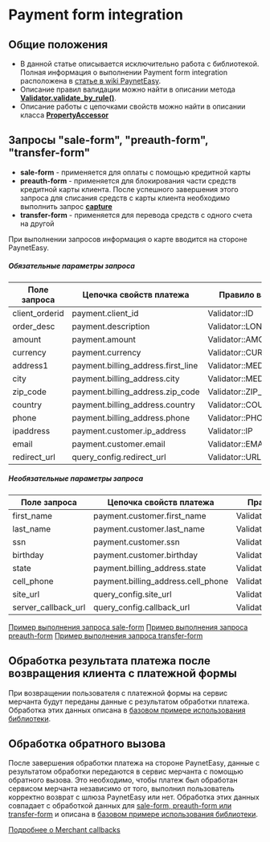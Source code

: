 # Payment form integration

## Общие положения

* В данной статье описывается исключительно работа с библиотекой. Полная информация о выполнении Payment form integration расположена в [статье в wiki PaynetEasy](http://wiki.payneteasy.com/index.php/PnE:Payment_Form_integration).
* Описание правил валидации можно найти в описании метода **[Validator.validate_by_rule()](../library-internals/02-validator.md#validate_by_rule)**.
* Описание работы с цепочками свойств можно найти в описании класса **[PropertyAccessor](../library-internals/03-property-accessor.md)**

## <a name="form"></a> Запросы "sale-form", "preauth-form", "transfer-form"

* **sale-form** - применяется для оплаты с помощью кредитной карты
* **preauth-form** - применяется для блокирования части средств кредитной карты клиента. После успешного завершения этого запроса для списания средств с карты клиента необходимо выполнить запрос **[capture](01-preauth-capture-transactions.md#capture)**
* **transfer-form** - применяется для перевода средств с одного счета на другой

При выполнении запросов информация о карте вводится на стороне PaynetEasy.

##### Обязательные параметры запроса

Поле запроса        |Цепочка свойств платежа            |Правило валидации
--------------------|-----------------------------------|-----------------
client_orderid      |payment.client_id                  |Validator::ID
order_desc          |payment.description                |Validator::LONG_STRING
amount              |payment.amount                     |Validator::AMOUNT
currency            |payment.currency                   |Validator::CURRENCY
address1            |payment.billing_address.first_line |Validator::MEDIUM_STRING
city                |payment.billing_address.city       |Validator::MEDIUM_STRING
zip_code            |payment.billing_address.zip_code   |Validator::ZIP_CODE
country             |payment.billing_address.country    |Validator::COUNTRY
phone               |payment.billing_address.phone      |Validator::PHONE
ipaddress           |payment.customer.ip_address        |Validator::IP
email               |payment.customer.email             |Validator::EMAIL
redirect_url        |query_config.redirect_url          |Validator::URL

##### Необязательные параметры запроса

Поле запроса        |Цепочка свойств платежа            |Правило валидации
--------------------|-----------------------------------|-----------------
first_name          |payment.customer.first_name        |Validator::MEDIUM_STRING
last_name           |payment.customer.last_name         |Validator::MEDIUM_STRING
ssn                 |payment.customer.ssn               |Validator::SSN
birthday            |payment.customer.birthday          |Validator::DATE
state               |payment.billing_address.state      |Validator::COUNTRY
cell_phone          |payment.billing_address.cell_phone |Validator::PHONE
site_url            |query_config.site_url              |Validator::URL
server_callback_url |query_config.callback_url          |Validator::URL

[Пример выполнения запроса sale-form](../../example/sale-form.rb)
[Пример выполнения запроса preauth-form](../../example/preauth-form.rb)
[Пример выполнения запроса transfer-form](../../example/transfer-form.rb)

## <a name="form-redirect"></a> Обработка результата платежа после возвращения клиента с платежной формы

При возвращении пользователя с платежной формы на сервис мерчанта будут переданы данные с результатом обработки платежа. Обработка этих данных описана в [базовом примере использования библиотеки](../00-basic-tutorial.md#stage_2).

## <a name="callback"></a> Обработка обратного вызова

После завершения обработки платежа на стороне PaynetEasy, данные с результатом обработки передаются в сервис мерчанта с помощью обратного вызова. Это необходимо, чтобы платеж был обработан сервисом мерчанта независимо от того, выполнил пользователь корректно возврат с шлюза PaynetEasy или нет. Обработка этих данных совпадает с обработкой данных для [sale-form, preauth-form или transfer-form](05-payment-form-integration.md) и описана в [базовом примере использования библиотеки](../00-basic-tutorial.md#stage_2).

[Подробнее о Merchant callbacks](06-merchant-callbacks.md)
